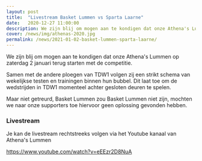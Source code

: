 ```yaml
---
layout: post
title:  "Livestream Basket Lummen vs Sparta Laarne"
date:   2020-12-27 11:00:00
description: We zijn blij om mogen aan te kondigen dat onze Athena's Lummen op zaterdag 2 januari terug starten met de competitie.
cover: /news/img/athenas-2020.jpg
permalink: /news/2021-01-02-basket-lummen-sparta-laarne/
---
```


We zijn blij om mogen aan te kondigen dat onze Athena's Lummen op zaterdag 2 januari terug starten met de competitie.

Samen met de andere ploegen van TDW1 volgen zij een strikt schema van wekelijkse testen en trainingen binnen hun bubbel. Dit laat toe om de wedstrijden in TDW1 momenteel achter gesloten deuren te spelen.

Maar niet getreurd, Basket Lummen zou Basket Lummen niet zijn, mochten we naar onze supporters toe hiervoor geen oplossing gevonden hebben.

### Livestream

Je kan de livestream rechtstreeks volgen via het Youtube kanaal van Athena's Lummen

https://www.youtube.com/watch?v=eEEzr2D8NuA


<!--
Via deze pagina zal u zaterdag 2 januari om 19u30 de wedstrijd tegen Sparta Laarne live kunnen volgen. 

Inderdaad, 19u30 want met de nachtklok moeten we onze bezoekers de tijd geven om tijdig terug thuis te geraken. 

Dus noteer zaterdag 2 januari in je agenda en kijk samen met je bubbel naar de wedstrijd Athena's Lummen - Sparta Laarne. Een betere manier om 2021 aan te vatten is er niet!
-->

<!-- 
<style>
.videoWrapper {
  position: relative;
  padding-bottom: 56.25%; /* 16:9 */
  height: 0;
  padding-bottom: calc(var(--aspect-ratio, .5625) * 100%); 
}
.videoWrapper iframe,
.videoWrapper embed,
.videoWrapper object {
  position: absolute;
  top: 0;
  left: 0;
  width: 100%;
  height: 100%;
}
</style>

<div class="videoWrapper" style="--aspect-ratio: 9 / 16;">
    <iframe width="560" height="349" src="https://www.youtube.com/embed/live_stream?channel=UC51QJlYeufZRnWidFfYY6bQ&rel=0" frameborder="0" allowfullscreen></iframe>
</div> -->

